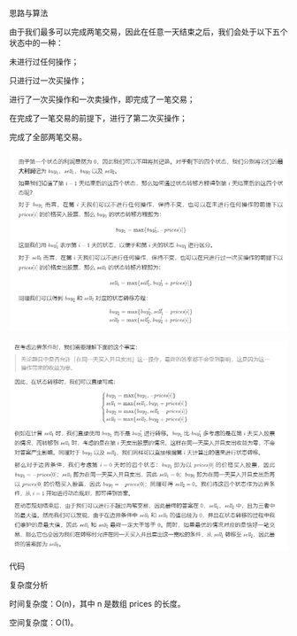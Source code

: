 思路与算法

由于我们最多可以完成两笔交易，因此在任意一天结束之后，我们会处于以下五个状态中的一种：

未进行过任何操作；

只进行过一次买操作；

进行了一次买操作和一次卖操作，即完成了一笔交易；

在完成了一笔交易的前提下，进行了第二次买操作；

完成了全部两笔交易。

![img.png](img.png)

![img_1.png](img_1.png)

代码

复杂度分析

时间复杂度：O(n)，其中 n 是数组 prices 的长度。

空间复杂度：O(1)。
